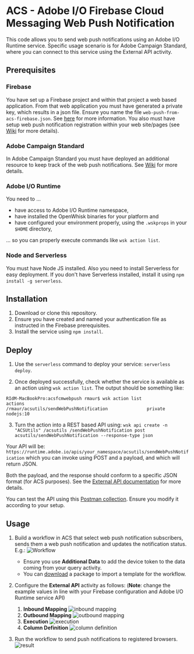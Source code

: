 # ACS - Adobe I/O Firebase Cloud Messaging Web Push Notification

This code allows you to send web push notifications using an Adobe I/O Runtime service. Specific usage scenario is for Adobe Campaign Standard, where you can connect to this service using the External API activity.

## Prerequisites

### Firebase

You have set up a Firebase project and within that project a web based application. From that web application you must have generated a private key, which results in a json file. Ensure you name the file `web-push-from-acs-firebase.json`. See [here](https://firebase.google.com/docs/admin/setup?authuser=0#initialize_the_sdk) for more information.
You also must have setup web push notification registration within your web site/pages (see [Wiki](https://wiki.corp.adobe.com/display/neolane/ACS+-+Web+Push#ACS-WebPush-RuntimeAction) for more details).

### Adobe Campaign Standard

In Adobe Campaign Standard you must have deployed an additional resource to keep track of the web push notifications. See [Wiki](https://wiki.corp.adobe.com/display/neolane/ACS+-+Web+Push#ACS-WebPush-RuntimeAction) for more details.

### Adobe I/O Runtime

You need to ...

- have access to Adobe I/O Runtime namespace,
- have installed the OpenWhisk binaries for your platform and
- have configured your environment properly, using the `.wskprops` in your `$HOME` directory,

... so you can properly execute commands like ```wsk action list```.

### Node and Serverless

You must have Node JS installed.
Also you need to install Serverless for easy deployment.
If you don't have Serverless installed, install it using ```npm install -g serverless```.

## Installation

1. Download or clone this repository.
2. Ensure you have created and named your authentication file as instructed in the Firebase prerequisites.
3. Install the service using ```npm install```.

## Deploy

1. Use the `serverless` command to deploy your service: `serverless deploy`.

2. Once deployed successfully, check whether the service is available as an action using `wsk action list`.
The output should be something like:
```
RIdM-MacBookPro:acsfcmwebpush rmaur$ wsk action list
actions
/rmaur/acsutils/sendWebPushNotification               private nodejs:10 

```

3. Turn the action into a REST based API using:
`
wsk api create -n "ACSUtils" /acsutils /sendWebPushNotification post acsutils/sendWebPushNotification --response-type json
`

Your API will be: `https://runtime.adobe.io/apis/your_namespace/acsutils/sendWebPushNotification` which you can invoke using POST and a payload, and which will return JSON.

Both the payload, and the response should conform to a specific JSON format (for ACS purposes). See the [External API documentation](https://docs.adobe.com/content/help/en/campaign-standard/using/managing-processes-and-data/data-management-activities/external-api.html) for more details.

You can test the API using this [Postman collection](https://robindermauracs.s3.eu-west-1.amazonaws.com/webpush/Firebase%20push%20notifications.postman_collection.json). Ensure you modify it according to your setup.

## Usage

1. Build a workflow in ACS that select web push notification subscribers, sends them a web push notification and updates the notification status. E.g.:
![Workflow](https://robindermauracs.s3.eu-west-1.amazonaws.com/webpush/screenshots/acswebpushflow.png)
   - Ensure you use **Additional Data** to add the device token to the data coming from your query activity.
   - You can [download](https://robindermauracs.s3.eu-west-1.amazonaws.com/webpush/webpushnotificationworkflow.zip) a package to import a template for the workflow.

2. Configure the **External API** activity as follows:
(**Note**: change the example values in line with your Firebase configuration and Adobe I/O Runtime service API)

   1. **Inbound Mapping**
![inbound mapping](https://robindermauracs.s3.eu-west-1.amazonaws.com/webpush/screenshots/acswebpushinboundmapping.png)
   2. **Outbound Mapping**
![outbound mapping](https://robindermauracs.s3.eu-west-1.amazonaws.com/webpush/screenshots/acswebpushoutboundmapping.png)
   3. **Execution**
![execution](https://robindermauracs.s3.eu-west-1.amazonaws.com/webpush/screenshots/acswebpushexecution.png)
   4. **Column Definition**
![column definition](https://robindermauracs.s3.eu-west-1.amazonaws.com/webpush/screenshots/acswebpushcolumndefinition.png)

3. Run the workflow to send push notifications to registered browsers.
![result](https://robindermauracs.s3.eu-west-1.amazonaws.com/webpush/screenshots/acswebpushresult.png)
